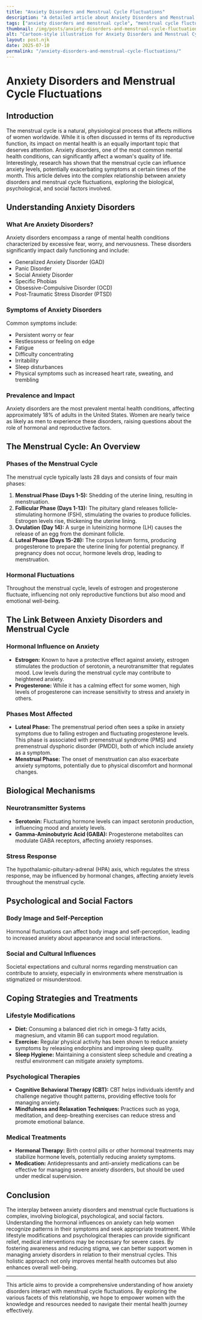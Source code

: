 ```yaml
---
title: "Anxiety Disorders and Menstrual Cycle Fluctuations"
description: "A detailed article about Anxiety Disorders and Menstrual Cycle Fluctuations."
tags: ["anxiety disorders and menstrual cycle", "menstrual cycle fluctuations anxiety", "anxiety and menstruation", "menstrual cycle mental health", "anxiety symptoms during menstruation"]
thumbnail: /img/posts/anxiety-disorders-and-menstrual-cycle-fluctuations.png
alt: "Cartoon-style illustration for Anxiety Disorders and Menstrual Cycle Fluctuations"
layout: post.njk
date: 2025-07-10
permalink: "/anxiety-disorders-and-menstrual-cycle-fluctuations/"
---
```


# Anxiety Disorders and Menstrual Cycle Fluctuations

## Introduction

The menstrual cycle is a natural, physiological process that affects millions of women worldwide. While it is often discussed in terms of its reproductive function, its impact on mental health is an equally important topic that deserves attention. Anxiety disorders, one of the most common mental health conditions, can significantly affect a woman's quality of life. Interestingly, research has shown that the menstrual cycle can influence anxiety levels, potentially exacerbating symptoms at certain times of the month. This article delves into the complex relationship between anxiety disorders and menstrual cycle fluctuations, exploring the biological, psychological, and social factors involved.

## Understanding Anxiety Disorders

### What Are Anxiety Disorders?

Anxiety disorders encompass a range of mental health conditions characterized by excessive fear, worry, and nervousness. These disorders significantly impact daily functioning and include:

- Generalized Anxiety Disorder (GAD)
- Panic Disorder
- Social Anxiety Disorder
- Specific Phobias
- Obsessive-Compulsive Disorder (OCD)
- Post-Traumatic Stress Disorder (PTSD)

### Symptoms of Anxiety Disorders

Common symptoms include:

- Persistent worry or fear
- Restlessness or feeling on edge
- Fatigue
- Difficulty concentrating
- Irritability
- Sleep disturbances
- Physical symptoms such as increased heart rate, sweating, and trembling

### Prevalence and Impact

Anxiety disorders are the most prevalent mental health conditions, affecting approximately 18% of adults in the United States. Women are nearly twice as likely as men to experience these disorders, raising questions about the role of hormonal and reproductive factors.

## The Menstrual Cycle: An Overview

### Phases of the Menstrual Cycle

The menstrual cycle typically lasts 28 days and consists of four main phases:

1. **Menstrual Phase (Days 1-5):** Shedding of the uterine lining, resulting in menstruation.
2. **Follicular Phase (Days 1-13):** The pituitary gland releases follicle-stimulating hormone (FSH), stimulating the ovaries to produce follicles. Estrogen levels rise, thickening the uterine lining.
3. **Ovulation (Day 14):** A surge in luteinizing hormone (LH) causes the release of an egg from the dominant follicle.
4. **Luteal Phase (Days 15-28):** The corpus luteum forms, producing progesterone to prepare the uterine lining for potential pregnancy. If pregnancy does not occur, hormone levels drop, leading to menstruation.

### Hormonal Fluctuations

Throughout the menstrual cycle, levels of estrogen and progesterone fluctuate, influencing not only reproductive functions but also mood and emotional well-being.

## The Link Between Anxiety Disorders and Menstrual Cycle

### Hormonal Influence on Anxiety

- **Estrogen:** Known to have a protective effect against anxiety, estrogen stimulates the production of serotonin, a neurotransmitter that regulates mood. Low levels during the menstrual cycle may contribute to heightened anxiety.
- **Progesterone:** While it has a calming effect for some women, high levels of progesterone can increase sensitivity to stress and anxiety in others.

### Phases Most Affected

- **Luteal Phase:** The premenstrual period often sees a spike in anxiety symptoms due to falling estrogen and fluctuating progesterone levels. This phase is associated with premenstrual syndrome (PMS) and premenstrual dysphoric disorder (PMDD), both of which include anxiety as a symptom.
- **Menstrual Phase:** The onset of menstruation can also exacerbate anxiety symptoms, potentially due to physical discomfort and hormonal changes.

## Biological Mechanisms

### Neurotransmitter Systems

- **Serotonin:** Fluctuating hormone levels can impact serotonin production, influencing mood and anxiety levels.
- **Gamma-Aminobutyric Acid (GABA):** Progesterone metabolites can modulate GABA receptors, affecting anxiety responses.

### Stress Response

The hypothalamic-pituitary-adrenal (HPA) axis, which regulates the stress response, may be influenced by hormonal changes, affecting anxiety levels throughout the menstrual cycle.

## Psychological and Social Factors

### Body Image and Self-Perception

Hormonal fluctuations can affect body image and self-perception, leading to increased anxiety about appearance and social interactions.

### Social and Cultural Influences

Societal expectations and cultural norms regarding menstruation can contribute to anxiety, especially in environments where menstruation is stigmatized or misunderstood.

## Coping Strategies and Treatments

### Lifestyle Modifications

- **Diet:** Consuming a balanced diet rich in omega-3 fatty acids, magnesium, and vitamin B6 can support mood regulation.
- **Exercise:** Regular physical activity has been shown to reduce anxiety symptoms by releasing endorphins and improving sleep quality.
- **Sleep Hygiene:** Maintaining a consistent sleep schedule and creating a restful environment can mitigate anxiety symptoms.

### Psychological Therapies

- **Cognitive Behavioral Therapy (CBT):** CBT helps individuals identify and challenge negative thought patterns, providing effective tools for managing anxiety.
- **Mindfulness and Relaxation Techniques:** Practices such as yoga, meditation, and deep-breathing exercises can reduce stress and promote emotional balance.

### Medical Treatments

- **Hormonal Therapy:** Birth control pills or other hormonal treatments may stabilize hormone levels, potentially reducing anxiety symptoms.
- **Medication:** Antidepressants and anti-anxiety medications can be effective for managing severe anxiety disorders, but should be used under medical supervision.

## Conclusion

The interplay between anxiety disorders and menstrual cycle fluctuations is complex, involving biological, psychological, and social factors. Understanding the hormonal influences on anxiety can help women recognize patterns in their symptoms and seek appropriate treatment. While lifestyle modifications and psychological therapies can provide significant relief, medical interventions may be necessary for severe cases. By fostering awareness and reducing stigma, we can better support women in managing anxiety disorders in relation to their menstrual cycles. This holistic approach not only improves mental health outcomes but also enhances overall well-being.

---

This article aims to provide a comprehensive understanding of how anxiety disorders interact with menstrual cycle fluctuations. By exploring the various facets of this relationship, we hope to empower women with the knowledge and resources needed to navigate their mental health journey effectively.